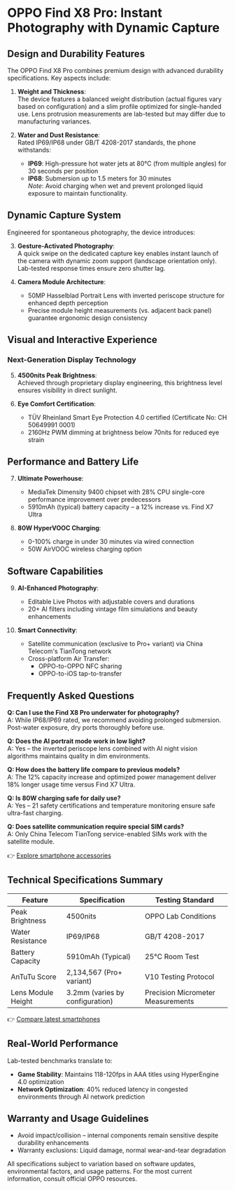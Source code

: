 # OPPO Find X8 Pro: Instant Photography with Dynamic Capture

## Design and Durability Features  
The OPPO Find X8 Pro combines premium design with advanced durability specifications. Key aspects include:  

1. **Weight and Thickness**:  
   The device features a balanced weight distribution (actual figures vary based on configuration) and a slim profile optimized for single-handed use. Lens protrusion measurements are lab-tested but may differ due to manufacturing variances.  

2. **Water and Dust Resistance**:  
   Rated IP69/IP68 under GB/T 4208-2017 standards, the phone withstands:  
   - **IP69**: High-pressure hot water jets at 80°C (from multiple angles) for 30 seconds per position  
   - **IP68**: Submersion up to 1.5 meters for 30 minutes  
   *Note*: Avoid charging when wet and prevent prolonged liquid exposure to maintain functionality.  

## Dynamic Capture System  
Engineered for spontaneous photography, the device introduces:  

3. **Gesture-Activated Photography**:  
   A quick swipe on the dedicated capture key enables instant launch of the camera with dynamic zoom support (landscape orientation only). Lab-tested response times ensure zero shutter lag.  

4. **Camera Module Architecture**:  
   - 50MP Hasselblad Portrait Lens with inverted periscope structure for enhanced depth perception  
   - Precise module height measurements (vs. adjacent back panel) guarantee ergonomic design consistency  

## Visual and Interactive Experience  
### Next-Generation Display Technology  
5. **4500nits Peak Brightness**:  
   Achieved through proprietary display engineering, this brightness level ensures visibility in direct sunlight.  

6. **Eye Comfort Certification**:  
   - TÜV Rheinland Smart Eye Protection 4.0 certified (Certificate No: CH 50649991 0001)  
   - 2160Hz PWM dimming at brightness below 70nits for reduced eye strain  

## Performance and Battery Life  
7. **Ultimate Powerhouse**:  
   - MediaTek Dimensity 9400 chipset with 28% CPU single-core performance improvement over predecessors  
   - 5910mAh (typical) battery capacity – a 12% increase vs. Find X7 Ultra  

8. **80W HyperVOOC Charging**:  
   - 0-100% charge in under 30 minutes via wired connection  
   - 50W AirVOOC wireless charging option  

## Software Capabilities  
9. **AI-Enhanced Photography**:  
   - Editable Live Photos with adjustable covers and durations  
   - 20+ AI filters including vintage film simulations and beauty enhancements  

10. **Smart Connectivity**:  
    - Satellite communication (exclusive to Pro+ variant) via China Telecom's TianTong network  
    - Cross-platform Air Transfer:  
      - OPPO-to-OPPO NFC sharing  
      - OPPO-to-iOS tap-to-transfer  

## Frequently Asked Questions  

**Q: Can I use the Find X8 Pro underwater for photography?**  
A: While IP68/IP69 rated, we recommend avoiding prolonged submersion. Post-water exposure, dry ports thoroughly before use.  

**Q: Does the AI portrait mode work in low light?**  
A: Yes – the inverted periscope lens combined with AI night vision algorithms maintains quality in dim environments.  

**Q: How does the battery life compare to previous models?**  
A: The 12% capacity increase and optimized power management deliver 18% longer usage time versus Find X7 Ultra.  

**Q: Is 80W charging safe for daily use?**  
A: Yes – 21 safety certifications and temperature monitoring ensure safe ultra-fast charging.  

**Q: Does satellite communication require special SIM cards?**  
A: Only China Telecom TianTong service-enabled SIMs work with the satellite module.  

👉 [Explore smartphone accessories](https://bit.ly/okx-bonus)  

## Technical Specifications Summary  

| Feature                | Specification                          | Testing Standard                     |
|------------------------|----------------------------------------|--------------------------------------|
| Peak Brightness        | 4500nits                               | OPPO Lab Conditions                  |
| Water Resistance         | IP69/IP68                              | GB/T 4208-2017                       |
| Battery Capacity       | 5910mAh (Typical)                      | 25°C Room Test                       |
| AnTuTu Score           | 2,134,567 (Pro+ variant)               | V10 Testing Protocol                 |
| Lens Module Height     | 3.2mm (varies by configuration)        | Precision Micrometer Measurements  |

👉 [Compare latest smartphones](https://bit.ly/okx-bonus)  

## Real-World Performance  
Lab-tested benchmarks translate to:  
- **Game Stability**: Maintains 118-120fps in AAA titles using HyperEngine 4.0 optimization  
- **Network Optimization**: 40% reduced latency in congested environments through AI network prediction  

## Warranty and Usage Guidelines  
- Avoid impact/collision – internal components remain sensitive despite durability enhancements  
- Warranty exclusions: Liquid damage, normal wear-and-tear degradation  

All specifications subject to variation based on software updates, environmental factors, and usage patterns. For the most current information, consult official OPPO resources.